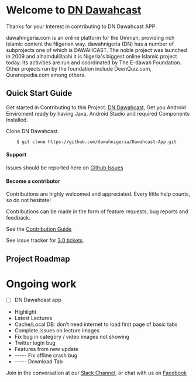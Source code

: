 
# Welcome to [DN Dawahcast](https://play.google.com/store/apps/details?id=com.apps.dawahcast&hl=en) 

Thanks for your Interest in contributing to DN Dawahcast APP

dawahnigeria.com is an online platform for the Ummah, providing rich Islamic content the Nigerian way.
dawahnigeria (DN) has a number of subprojects one of which is DAWAHCAST.
The noble project was launched in 2009 and alhamdulillaahi it is Nigeria's biggest online Islamic project today.
Its activities are run and coordinated by The E-dawah Foundation.
Other projects run by the foundation include DeenQuiz.com, Quranopedia.com among others.

## Quick Start Guide

Get started in Contributing to this Project. [DN Dawahcast](https://play.google.com/store/apps/details?id=com.apps.dawahcast&hl=en), 
Get you Android Enviroment ready  by having  Java, Android Studio and required Components Installed.

Clone DN Dawahcast.

        $ git clone https://github.com/dawahnigeria/Dawahcast-App.git

#### Support
Issues should be reported here on [Github Issues](https://github.com/dawahnigeria/Dawahcast-App/issues)


#### Become a contributor
Contributions are highly welcomed and appreciated. Every little help counts, so do not hesitate!

Contributions can be made in the form of feature requests, bug reports and feedback.


See the [Contribution Guide](https://github.com/dawahnigeria/Dawahcast-App/blob/master/CONTRIBUTING.md)

See issue tracker for [3.0 tickets](https://github.com/dawahnigeria/Dawahcast-App/issues).

## Project Roadmap

# Ongoing work 
* [ ] DN Dawahcast app
- Highlight 
- Latest Lectures
- Cache/Local DB: don’t need internet to load first page of basic tabs
- Complete issues on lecture images
- Fix bug in category / video images not showing
- Twitter login bug
- Features from new update 
- ----- Fix offline crash bug
- ----- Download Tab



Join in the conversation at our [Slack Channel](http://bit.ly/JoinDNTechSlackCommunity), or chat with us on [Facebook](https://facebook.com/dawahnigeria) 
